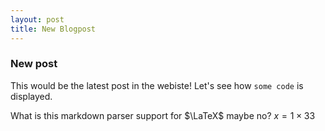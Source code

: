 ```yaml
---
layout: post
title: New Blogpost
---
```


### New post

This would be the latest post in the webiste! Let's see how `some code` is displayed.

What is this markdown parser support for $\LaTeX$ maybe no? $x = 1 \times 33$
